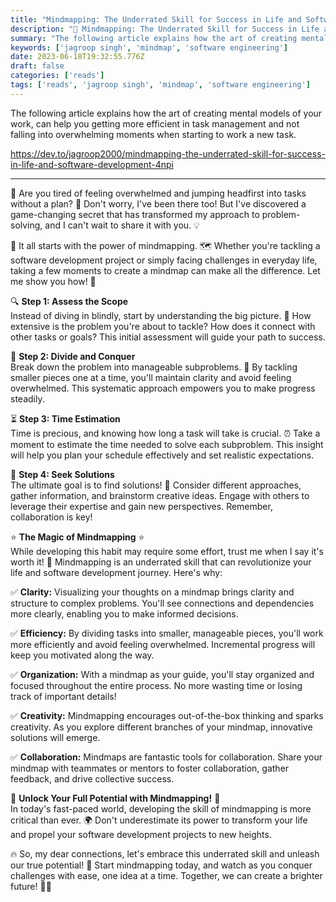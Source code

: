 ```yaml
---
title: "Mindmapping: The Underrated Skill for Success in Life and Software Development"
description: "🌟 Mindmapping: The Underrated Skill for Success in Life and Software Development! 🌟  "
summary: "The following article explains how the art of creating mental models of your work, can help you getting more efficient in task management and not falling into overwhelming moments when starting to work a new task."
keywords: ['jagroop singh', 'mindmap', 'software engineering']
date: 2023-06-18T19:32:55.776Z
draft: false
categories: ['reads']
tags: ['reads', 'jagroop singh', 'mindmap', 'software engineering']
---
```


The following article explains how the art of creating mental models of your work, can help you getting more efficient in task management and not falling into overwhelming moments when starting to work a new task.

https://dev.to/jagroop2000/mindmapping-the-underrated-skill-for-success-in-life-and-software-development-4npi

---

🚀 Are you tired of feeling overwhelmed and jumping headfirst into tasks without a plan? 🤔 Don't worry, I've been there too! But I've discovered a game-changing secret that has transformed my approach to problem-solving, and I can't wait to share it with you. 💡

🧠 It all starts with the power of mindmapping. 🗺️ Whether you're tackling a software development project or simply facing challenges in everyday life, taking a few moments to create a mindmap can make all the difference. Let me show you how! 🌈

🔍 **Step 1: Assess the Scope**  
Instead of diving in blindly, start by understanding the big picture. 🌌 How extensive is the problem you're about to tackle? How does it connect with other tasks or goals? This initial assessment will guide your path to success.

🧩 **Step 2: Divide and Conquer**  
Break down the problem into manageable subproblems. 🧩 By tackling smaller pieces one at a time, you'll maintain clarity and avoid feeling overwhelmed. This systematic approach empowers you to make progress steadily.

⏳ **Step 3: Time Estimation**  
Time is precious, and knowing how long a task will take is crucial. ⏰ Take a moment to estimate the time needed to solve each subproblem. This insight will help you plan your schedule effectively and set realistic expectations.

🤔 **Step 4: Seek Solutions**  
The ultimate goal is to find solutions! 🙌 Consider different approaches, gather information, and brainstorm creative ideas. Engage with others to leverage their expertise and gain new perspectives. Remember, collaboration is key!

⭐ **The Magic of Mindmapping** ⭐  
While developing this habit may require some effort, trust me when I say it's worth it! 🌟 Mindmapping is an underrated skill that can revolutionize your life and software development journey. Here's why:

✅ **Clarity:** Visualizing your thoughts on a mindmap brings clarity and structure to complex problems. You'll see connections and dependencies more clearly, enabling you to make informed decisions.

✅ **Efficiency:** By dividing tasks into smaller, manageable pieces, you'll work more efficiently and avoid feeling overwhelmed. Incremental progress will keep you motivated along the way.

✅ **Organization:** With a mindmap as your guide, you'll stay organized and focused throughout the entire process. No more wasting time or losing track of important details!

✅ **Creativity:** Mindmapping encourages out-of-the-box thinking and sparks creativity. As you explore different branches of your mindmap, innovative solutions will emerge.

✅ **Collaboration:** Mindmaps are fantastic tools for collaboration. Share your mindmap with teammates or mentors to foster collaboration, gather feedback, and drive collective success.

🚀 **Unlock Your Full Potential with Mindmapping!** 🚀  
In today's fast-paced world, developing the skill of mindmapping is more critical than ever. 🌍 Don't underestimate its power to transform your life and propel your software development projects to new heights.

🔥 So, my dear connections, let's embrace this underrated skill and unleash our true potential! 🌟 Start mindmapping today, and watch as you conquer challenges with ease, one idea at a time. Together, we can create a brighter future! 🌈💪